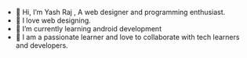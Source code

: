 - 👋 Hi, I’m Yash Raj , A web designer and programming enthusiast.
- 💞️ I love web designing.
- 🌱 I’m currently learning android development
- 💞️ I am a passionate learner and love to collaborate with tech learners and developers.

<!---
yashraj24october/yashraj24october is a ✨ special ✨ repository because its `README.md` (this file) appears on your GitHub profile.
You can click the Preview link to take a look at your changes.
--->
